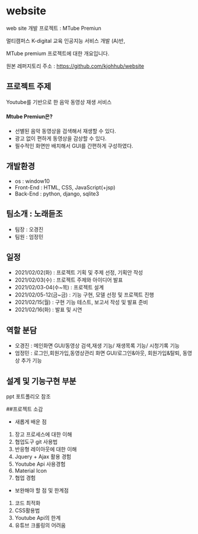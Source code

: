 # website
web site 개발 프로젝트 : MTube Premiun

멀티캠퍼스 K-digital 교육 인공지능 서비스 개발 (A)반,

MTube premium 프로젝트에 대한 개요입니다.

원본 레퍼지토리 주소 : https://github.com/kjohhub/website

## 프로젝트 주제
Youtube를 기반으로 한 음악 동영상 재생 서비스
#### Mtube Premiun은?
* 선별된 음악 동영상을 검색해서 재생할 수 있다.
* 광고 없이 편하게 동영상을 감상할 수 있다.
* 필수적인 화면만 배치해서 GUI를 간편하게 구성하였다.

## 개발환경
* os : window10
* Front-End : HTML, CSS, JavaScript(+jsp)
* Back-End : python, django, sqlite3

## 팀소개 : 노래듣조
* 팀장 : 오경진
* 팀원 : 엄정민

## 일정 
* 2021/02/02(화) : 프로젝트 기획 및 주제 선정, 기획안 작성
* 2021/02/03(수) : 프로젝트 주제와 아이디어 발표
* 2021/02/03-04(수~목) : 프로젝트 설계
* 2021/02/05-12(금~금) : 기능 구현, 모델 선정 및 프로젝트 진행
* 2021/02/15(월) : 구현 기능 테스트, 보고서 작성 및 발표 준비
* 2021/02/16(화) : 발표 및 시연

## 역할 분담
* 오경진 : 메인화면 GUI/동영상 검색,재생 기능/ 재생목록 기능/ 시청기록 기능
* 엄정민 : 로그인,회원가입,동영상관리 화면 GUI/로그인&아웃, 회원가입&탈퇴, 동영상 추가 기능

## 설계 및 기능구현 부분
ppt 포트폴리오 참조


##프로젝트 소감
* 새롭게 배운 점
1. 장고 프로세스에 대한 이해
2. 협업도구 git 사용법
3. 반응형 레이아웃에 대한 이해
4. Jquery + Ajax 활용 경험
5. Youtube Api 사용경험
6. Material Icon
7. 협업 경험

* 보완해야 할 점 및 한계점
1. 코드 최적화
2. CSS활용법
3. Youtube Api의 한계
4. 유튜브 크롤링의 어려움

